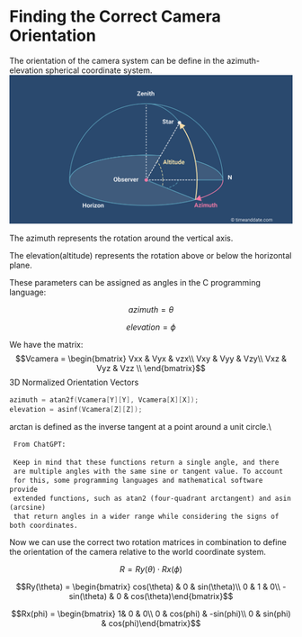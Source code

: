# Finding the Correct Camera Orientation

The orientation of the camera system can be define in the azimuth-elevation spherical coordinate system.\
![](.gitbook/assets/horizontal-coordinate-system.png)

The azimuth represents the rotation around the vertical axis.

The elevation(altitude) represents the rotation above or below the horizontal plane.

These parameters can be assigned as angles in the C programming language:

$$azimuth = \theta$$

$$elevation = \phi$$

We have the matrix:\
$$Vcamera = \begin{bmatrix}  Vxx & Vyx & vzx\\  Vxy & Vyy & Vzy\\ Vxz & Vyz & Vzz \\ \end{bmatrix}$$3D Normalized Orientation Vectors

```c
azimuth = atan2f(Vcamera[Y][Y], Vcamera[X][X]);
elevation = asinf(Vcamera[Z][Z]);
```

arctan is defined as the inverse tangent at a point around a unit circle.\


```
 From ChatGPT:
 
 Keep in mind that these functions return a single angle, and there 
 are multiple angles with the same sine or tangent value. To account 
 for this, some programming languages and mathematical software provide 
 extended functions, such as atan2 (four-quadrant arctangent) and asin (arcsine) 
 that return angles in a wider range while considering the signs of both coordinates.
```

Now we can use the correct two rotation matrices in combination to define the orientation of the camera relative to the world coordinate system.



$$R = Ry(\theta)  \cdot Rx(\phi)$$

$$Ry(\theta) = \begin{bmatrix} cos(\theta) & 0 & sin(\theta)\\ 0 & 1 & 0\\ -sin(\theta) & 0 & cos(\theta)\end{bmatrix}$$

$$Rx(phi) = \begin{bmatrix} 1& 0 & 0\\ 0 & cos(phi) & -sin(phi)\\ 0 & sin(phi) & cos(phi)\end{bmatrix}$$
